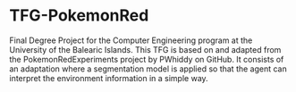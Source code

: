 # TFG-PokemonRed
Final Degree Project for the Computer Engineering program at the University of the Balearic Islands. This TFG is based on and adapted from the PokemonRedExperiments project by PWhiddy on GitHub. It consists of an adaptation where a segmentation model is applied so that the agent can interpret the environment information in a simple way.

